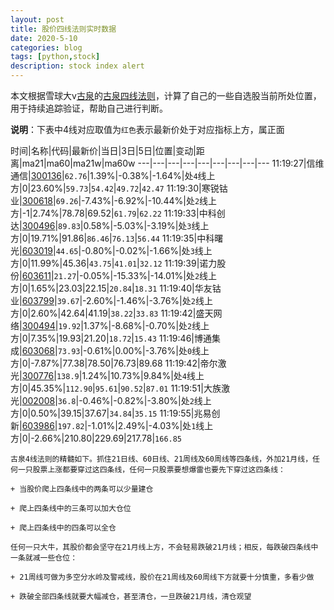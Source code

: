 ```yaml
---
layout: post
title: 股价四线法则实时数据
date: 2020-5-10
categories: blog
tags: [python,stock]
description: stock index alert
---
```



本文根据雪球大v[古泉](https://xueqiu.com/u/7148646888)的[古泉四线法则](https://xueqiu.com/7148646888/130498192)，计算了自己的一些自选股当前所处位置，用于持续追踪验证，帮助自己进行判断。

**说明**：下表中4线对应取值为`红色`表示最新价处于对应指标上方，属正面

时间|名称|代码|最新价|当日|3日|5日|位置|变动|距离|ma21|ma60|ma21w|ma60w
---|---|---|---|---|---|---|---|---
11:19:27|信维通信|[300136](https://xueqiu.com/S/SZ300136)|`62.76`|1.39%|-0.38%|-1.64%|处`4`线上方|0|23.60%|`59.73`|`54.42`|`49.72`|`42.47`
11:19:30|寒锐钴业|[300618](https://xueqiu.com/S/SZ300618)|`69.26`|-7.43%|-6.92%|-10.44%|处`2`线上方|-1|2.74%|78.78|69.52|`61.79`|`62.22`
11:19:33|中科创达|[300496](https://xueqiu.com/S/SZ300496)|`89.83`|0.58%|-5.03%|-3.19%|处`3`线上方|0|19.71%|91.86|`86.46`|`76.13`|`56.44`
11:19:35|中科曙光|[603019](https://xueqiu.com/S/SH603019)|`44.65`|-0.80%|-0.02%|-1.66%|处`3`线上方|0|11.99%|45.36|`43.75`|`41.01`|`32.12`
11:19:39|诺力股份|[603611](https://xueqiu.com/S/SH603611)|`21.27`|-0.05%|-15.33%|-14.01%|处`2`线上方|0|1.65%|23.03|22.15|`20.84`|`18.31`
11:19:40|华友钴业|[603799](https://xueqiu.com/S/SH603799)|`39.67`|-2.60%|-1.46%|-3.76%|处`2`线上方|0|2.60%|42.64|41.19|`38.22`|`33.83`
11:19:42|盛天网络|[300494](https://xueqiu.com/S/SZ300494)|`19.92`|1.37%|-8.68%|-0.70%|处`2`线上方|0|7.35%|19.93|21.20|`18.72`|`15.43`
11:19:46|博通集成|[603068](https://xueqiu.com/S/SH603068)|`73.93`|-0.61%|0.00%|-3.76%|处`0`线上方|0|-7.87%|77.38|78.50|76.73|89.68
11:19:42|帝尔激光|[300776](https://xueqiu.com/S/SZ300776)|`138.9`|1.24%|10.73%|9.84%|处`4`线上方|0|45.35%|`112.90`|`95.61`|`90.52`|`87.01`
11:19:51|大族激光|[002008](https://xueqiu.com/S/SZ002008)|`36.8`|-0.46%|-0.82%|-3.80%|处`2`线上方|0|0.50%|39.15|37.67|`34.84`|`35.15`
11:19:55|兆易创新|[603986](https://xueqiu.com/S/SH603986)|`197.82`|-1.01%|2.49%|-4.03%|处`1`线上方|0|-2.66%|210.80|229.69|217.78|`166.85`

```
古泉4线法则的精髓如下。抓住21日线、60日线、21周线及60周线等四条线，外加21月线，任何一只股票上涨都要穿过这四条线，任何一只股票要想爆雷也要先下穿过这四条线：

+ 当股价爬上四条线中的两条可以少量建仓

+ 爬上四条线中的三条可以加大仓位

+ 爬上四条线中的四条可以全仓

任何一只大牛，其股价都会坚守在21月线上方，不会轻易跌破21月线；相反，每跌破四条线中一条就减一些仓位：

+ 21周线可做为多空分水岭及警戒线，股价在21周线及60周线下方就要十分慎重，多看少做

+ 跌破全部四条线就要大幅减仓，甚至清仓，一旦跌破21月线，清仓观望
```